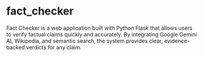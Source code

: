 # fact_checker
Fact Checker is a web application built with Python Flask that allows users to verify factual claims quickly and accurately. By integrating Google Gemini AI, Wikipedia, and semantic search, the system provides clear, evidence-backed verdicts for any claim.
